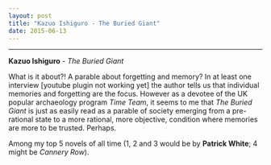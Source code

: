 ```yaml
---
layout: post
title: "Kazuo Ishiguro - The Buried Giant"
date: 2015-06-13
---
```


***
<b>Kazuo Ishiguro</b> - _The Buried Giant_

What is it about?!  A parable about forgetting and memory?  In at least one interview [youtube plugin not working yet] the author tells us that individual memories and forgetting are the focus. However as a devotee of the UK popular archaeology program _Time Team_, it seems to me that _The Buried Giant_ is just as easily read as a parable of society emerging from a pre-rational state to a more rational, more objective, condition where memories are more to be trusted.  Perhaps.

Among my top 5 novels of all time  (1, 2 and 3 would be by <b>Patrick White</b>; 4 might be _Cannery Row_).




